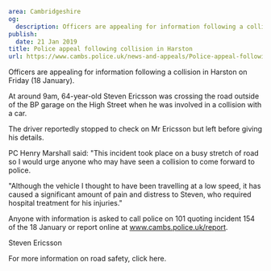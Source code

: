 ```yaml
area: Cambridgeshire
og:
  description: Officers are appealing for information following a collision in Harston on Friday (18 January).
publish:
  date: 21 Jan 2019
title: Police appeal following collision in Harston
url: https://www.cambs.police.uk/news-and-appeals/Police-appeal-following-collision-in-Harston
```

Officers are appealing for information following a collision in Harston on Friday (18 January).

At around 9am, 64-year-old Steven Ericsson was crossing the road outside of the BP garage on the High Street when he was involved in a collision with a car.

The driver reportedly stopped to check on Mr Ericsson but left before giving his details.

PC Henry Marshall said: "This incident took place on a busy stretch of road so I would urge anyone who may have seen a collision to come forward to police.

"Although the vehicle I thought to have been travelling at a low speed, it has caused a significant amount of pain and distress to Steven, who required hospital treatment for his injuries."

Anyone with information is asked to call police on 101 quoting incident 154 of the 18 January or report online at www.cambs.police.uk/report.

Steven Ericsson

For more information on road safety, click here.
